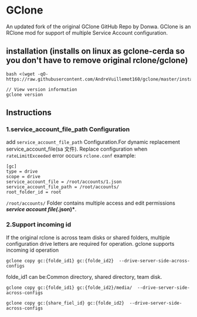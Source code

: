 GClone  
====  
An updated fork of the original GClone GitHub Repo by Donwa. GClone is an RClone mod for support of multiple Service Account configuration.

## installation (installs on linux as gclone-cerda so you don't have to remove original rclone/gclone)

```
bash <(wget -qO- https://raw.githubusercontent.com/AndreVuillemot160/gclone/master/install_linux)
```

```
// View version information
gclone version
```

## Instructions

### 1.service_account_file_path Configuration

add `service_account_file_path` Configuration.For dynamic replacement service_account_file(sa 文件). Replace configuration when `rateLimitExceeded` error occurs
`rclone.conf` example:

```
[gc]
type = drive
scope = drive
service_account_file = /root/accounts/1.json
service_account_file_path = /root/accounts/
root_folder_id = root
```

`/root/accounts/` Folder contains multiple access and edit permissions **_service account file(_.json)\***.

### 2.Support incoming id

If the original rclone is across team disks or shared folders, multiple configuration drive letters are required for operation.
gclone supports incoming id operation

```
gclone copy gc:{folde_id1} gc:{folde_id2}  --drive-server-side-across-configs
```

folde_id1 can be:Common directory, shared directory, team disk.

```
gclone copy gc:{folde_id1} gc:{folde_id2}/media/  --drive-server-side-across-configs

```

```
gclone copy gc:{share_fiel_id} gc:{folde_id2}  --drive-server-side-across-configs
```
